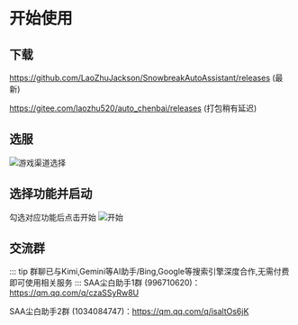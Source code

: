 # 开始使用
## 下载
https://github.com/LaoZhuJackson/SnowbreakAutoAssistant/releases (最新)

https://gitee.com/laozhu520/auto_chenbai/releases (打包稍有延迟)
## 选服
![游戏渠道选择](/selectchannel.png)
## 选择功能并启动
勾选对应功能后点击开始
![开始](/start.png)
## 交流群
::: tip
群聊已与Kimi,Gemini等AI助手/Bing,Google等搜索引擎深度合作,无需付费即可使用相关服务
:::
SAA尘白助手1群 (996710620)：https://qm.qq.com/q/czaSSyRw8U

SAA尘白助手2群 (1034084747)：https://qm.qq.com/q/isaltOs6jK
